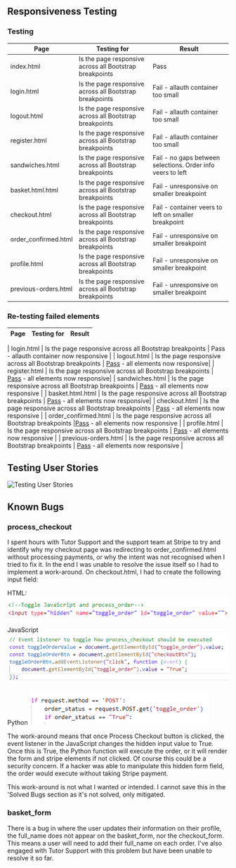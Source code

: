 ## Responsiveness Testing

### Testing

| Page         | Testing for                                            | Result |
| --- | --- | --- |
| index.html  | Is the page responsive across all Bootstrap breakpoints | Pass |
| login.html  | Is the page responsive across all Bootstrap breakpoints | Fail - allauth container too small |
| logout.html  | Is the page responsive across all Bootstrap breakpoints | Fail - allauth container too small |
| register.html  | Is the page responsive across all Bootstrap breakpoints | Fail - allauth container too small |
| sandwiches.html  | Is the page responsive across all Bootstrap breakpoints | Fail - no gaps between selections. Order info veers to left |
| basket.html.html  | Is the page responsive across all Bootstrap breakpoints | Fail - unresponsive on smaller breakpoint|
| checkout.html  | Is the page responsive across all Bootstrap breakpoints | Fail - container veers to left on smaller breakpoint|
| order_confirmed.html  | Is the page responsive across all Bootstrap breakpoints | Fail - unresponsive on smaller breakpoint|
| profile.html  | Is the page responsive across all Bootstrap breakpoints | Fail - unresponsive on smaller breakpoint |
| previous-orders.html  | Is the page responsive across all Bootstrap breakpoints | Fail - unresponsive on smaller breakpoint |

### Re-testing failed elements

| Page         | Testing for                                            | Result |
| --- | --- | --- |

| login.html  | Is the page responsive across all Bootstrap breakpoints | Pass - allauth container now responsive |
| logout.html  | Is the page responsive across all Bootstrap breakpoints |  [Pass](/media/images/testing/sandwiches-b.png) - all elements now responsive|
| register.html  | Is the page responsive across all Bootstrap breakpoints | [Pass](/media/images/testing/sandwiches-b.png) - all elements now responsive|
| sandwiches.html  | Is the page responsive across all Bootstrap breakpoints | [Pass](/media/images/testing/sandwiches-b.png) - all elements now responsive |
| basket.html.html  | Is the page responsive across all Bootstrap breakpoints |  [Pass](/media/images/testing/basket-b.png) - all elements now responsive|
| checkout.html  | Is the page responsive across all Bootstrap breakpoints | [Pass](/media/images/testing/checkout-b.png) - all elements now responsive |
| order_confirmed.html  | Is the page responsive across all Bootstrap breakpoints |[Pass](/media/images/testing/order-confirmed-b.png) - all elements now responsive |
| profile.html  | Is the page responsive across all Bootstrap breakpoints | [Pass](/media/images/testing/profile-b.png) - all elements now responsive |
| previous-orders.html  | Is the page responsive across all Bootstrap breakpoints | [Pass](/media/images/testing/previous-orders-b.png) - all elements now responsive |

## Testing User Stories

![Testing User Stories](/media/images/testing/testing-user-stories.png)

## Known Bugs

### process_checkout

I spent hours with Tutor Support and the support team at Stripe to try and identify why my checkout page was redirecting to order_confirmed.html without processing payments, or why the intent was not recognised when I tried to fix it. In the end I was unable to resolve the issue itself so I had to implement a work-around. On checkout.html, I had to create the following input field:

HTML: ![Toggle HTML](/media/images/testing/known-bugs-toggle-hidden-html.png)

JavaScript ![Toggle JS](/media/images/testing/known-bugs-toggle-hidden-js.png)

Python ![Toggle Python](/media/images/testing/known-bugs-toggle-hidden-python.png)

The work-around means that once Process Checkout button is clicked, the event listener in the JavaScript changes the hidden input value to True. Once this is True, the Python function will execute the order, or it will render the form and stripe elements if not clicked. Of course this could be a security concern. If a hacker was able to manipulate this hidden form field, the order would execute without taking Stripe payment.

This work-around is not what I wanted or intended. I cannot save this in the 'Solved Bugs section as it's not solved, only mitigated. 

### basket_form

There is a bug in where the user updates their information on their profile, the full_name does not appear on the basket_form, nor the checkout_form. This means a user will need to add their full_name on each order. I've also engaged with Tutor Support with this problem but have been unable to resolve it so far. 




